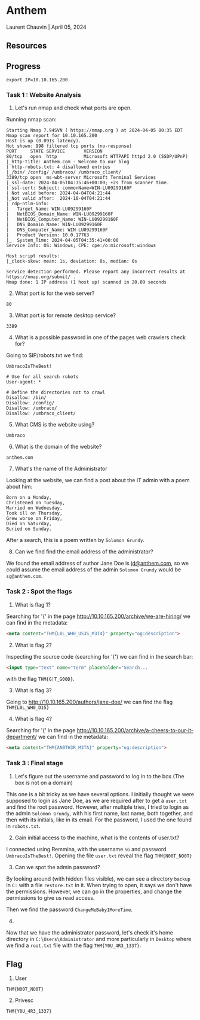 # Anthem

Laurent Chauvin | April 05, 2024

## Resources

## Progress

```
export IP=10.10.165.200
```
### Task 1 : Website Analysis

1. Let's run nmap and check what ports are open.

Running nmap scan:
```
Starting Nmap 7.94SVN ( https://nmap.org ) at 2024-04-05 00:35 EDT
Nmap scan report for 10.10.165.200
Host is up (0.091s latency).
Not shown: 998 filtered tcp ports (no-response)
PORT     STATE SERVICE       VERSION
80/tcp   open  http          Microsoft HTTPAPI httpd 2.0 (SSDP/UPnP)
|_http-title: Anthem.com - Welcome to our blog
| http-robots.txt: 4 disallowed entries 
|_/bin/ /config/ /umbraco/ /umbraco_client/
3389/tcp open  ms-wbt-server Microsoft Terminal Services
|_ssl-date: 2024-04-05T04:35:46+00:00; +2s from scanner time.
| ssl-cert: Subject: commonName=WIN-LU09299160F
| Not valid before: 2024-04-04T04:21:44
|_Not valid after:  2024-10-04T04:21:44
| rdp-ntlm-info: 
|   Target_Name: WIN-LU09299160F
|   NetBIOS_Domain_Name: WIN-LU09299160F
|   NetBIOS_Computer_Name: WIN-LU09299160F
|   DNS_Domain_Name: WIN-LU09299160F
|   DNS_Computer_Name: WIN-LU09299160F
|   Product_Version: 10.0.17763
|_  System_Time: 2024-04-05T04:35:41+00:00
Service Info: OS: Windows; CPE: cpe:/o:microsoft:windows

Host script results:
|_clock-skew: mean: 1s, deviation: 0s, median: 0s

Service detection performed. Please report any incorrect results at https://nmap.org/submit/ .
Nmap done: 1 IP address (1 host up) scanned in 20.09 seconds
```

2. What port is for the web server?

`80`

3. What port is for remote desktop service?

`3389`

4. What is a possible password in one of the pages web crawlers check for?

Going to $IP/robots.txt we find:

```
UmbracoIsTheBest!

# Use for all search robots
User-agent: *

# Define the directories not to crawl
Disallow: /bin/
Disallow: /config/
Disallow: /umbraco/
Disallow: /umbraco_client/
```

5. What CMS is the website using?
```
Umbraco
```

6. What is the domain of the website?
```
anthem.com
```

7. What's the name of the Administrator

Looking at the website, we can find a post about the IT admin with a poem about him:
```
Born on a Monday,
Christened on Tuesday,
Married on Wednesday,
Took ill on Thursday,
Grew worse on Friday,
Died on Saturday,
Buried on Sunday.
```

After a search, this is a poem written by `Solomon Grundy`.

8. Can we find find the email address of the administrator?

We found the email address of author Jane Doe is jd@anthem.com, so we could assume the email address of the admin `Solomon Grundy` would be `sg@anthem.com`.

### Task 2 : Spot the flags

1. What is flag 1?

Searching for '{' in the page http://10.10.165.200/archive/we-are-hiring/ we can find in the metadata:

```html
<meta content="THM{L0L_WH0_US3S_M3T4}" property="og:description">
```

2. What is flag 2?

Inspecting the source code (searching for '{') we can find in the search bar:

```html
<input type="text" name="term" placeholder="Search... 								THM{G!T_G00D}">
```

with the flag `THM{G!T_G00D}`.

3. What is flag 3?

Going to http://10.10.165.200/authors/jane-doe/ we can find the flag `THM{L0L_WH0_D15}`

4. What is flag 4?

Searching for '{' in the page http://10.10.165.200/archive/a-cheers-to-our-it-department/ we can find in the metadata:

```html
<meta content="THM{AN0TH3R_M3TA}" property="og:description">
```

### Task 3 : Final stage

1. Let's figure out the username and password to log in to the box.(The box is not on a domain)

This one is a bit tricky as we have several options. I initially thought we were supposed to login as Jane Doe, as we are required after to get a `user.txt` and find the root password.
However, after multiple tries, I tried to login as the admin `Solomon Grundy`, with his first name, last name, both together, and then with its initials, like in its email.
For the password, I used the one found in `robots.txt`.

2. Gain initial access to the machine, what is the contents of user.txt?

I connected using Remmina, with the username `SG` and password `UmbracoIsTheBest!`.
Opening the file `user.txt` reveal the flag `THM{N00T_NO0T}`

3. Can we spot the admin password?

By looking around (with hidden files visible), we can see a directory `backup` in `C:` with a file `restore.txt` in it. When trying to open, it says we don't have the permissions.
However, we can go in the properties, and change the permissions to give us read access. 

Then we find the password `ChangeMeBaby1MoreTime`.

4.

Now that we have the administrator password, let's check it's home directory in `C:\Users\Administrator` and more particularly in `Desktop` where we find a `root.txt` file with the flag `THM{Y0U_4R3_1337}`.

## Flag

1. User

```
THM{N00T_NO0T}
```

2. Privesc

```
THM{Y0U_4R3_1337}
```
